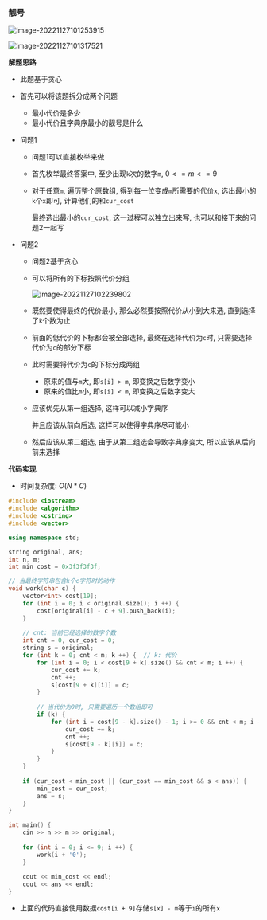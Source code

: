 ### 靓号

![image-20221127101253915](http://www.cdn.liver0377.xyz/typora/202211271013704.png)

![image-20221127101317521](http://www.cdn.liver0377.xyz/typora/202211271013872.png)



**解题思路**

- 此题基于贪心

- 首先可以将该题拆分成两个问题

  - 最小代价是多少
  - 最小代价且字典序最小的靓号是什么

- 问题1

  - 问题1可以直接枚举来做

  - 首先枚举最终答案中, 至少出现`k`次的数字`m`, $0 <= m <= 9$

  - 对于任意`m`, 遍历整个原数组, 得到每一位变成`m`所需要的代价`x`, 选出最小的`k`个`x`即可, 计算他们的和`cur_cost`

    最终选出最小的`cur_cost`, 这一过程可以独立出来写, 也可以和接下来的问题2一起写

- 问题2

  - 问题2基于贪心

  - 可以将所有的下标按照代价分组

    ![image-20221127102239802](http://www.cdn.liver0377.xyz/typora/202211271022658.png)

  - 既然要使得最终的代价最小, 那么必然要按照代价从小到大来选, 直到选择了`k`个数为止

  - 前面的低代价的下标都会被全部选择, 最终在选择代价为`c`时, 只需要选择代价为`c`的部分下标

  - 此时需要将代价为`c`的下标分成两组

    - 原来的值与`m`大, 即`s[i] > m`,  即变换之后数字变小
    - 原来的值比`m`小, 即`s[i] < m`, 即变换之后数字变大

  - 应该优先从第一组选择, 这样可以减小字典序

    并且应该从前向后选, 这样可以使得字典序尽可能小

  - 然后应该从第二组选, 由于从第二组选会导致字典序变大, 所以应该从后向前来选择





**代码实现**

- 时间复杂度: $O(N * C)$

```cc
#include <iostream>
#include <algorithm>
#include <cstring>
#include <vector>

using namespace std;

string original, ans;
int n, m;
int min_cost = 0x3f3f3f3f;

// 当最终字符串包含k个c字符时的动作
void work(char c) {
    vector<int> cost[19];
    for (int i = 0; i < original.size(); i ++) {
        cost[original[i] - c + 9].push_back(i);
    }
    
    // cnt: 当前已经选择的数字个数
    int cnt = 0, cur_cost = 0;
    string s = original;
    for (int k = 0; cnt < m; k ++) {  // k: 代价
        for (int i = 0; i < cost[9 + k].size() && cnt < m; i ++) {
            cur_cost += k;
            cnt ++;
            s[cost[9 + k][i]] = c;
        }
        
        // 当代价为0时, 只需要遍历一个数组即可
        if (k) {
            for (int i = cost[9 - k].size() - 1; i >= 0 && cnt < m; i --) {
                cur_cost += k;
                cnt ++;
                s[cost[9 - k][i]] = c;
            }
        }
    }
    
    if (cur_cost < min_cost || (cur_cost == min_cost && s < ans)) {
        min_cost = cur_cost;
        ans = s;
    }
}

int main() {
    cin >> n >> m >> original;
    
    for (int i = 0; i <= 9; i ++) {
        work(i + '0');
    }
    
    cout << min_cost << endl;
    cout << ans << endl;
}
```

- 上面的代码直接使用数据`cost[i + 9]`存储`s[x] - m`等于`i`的所有`x`